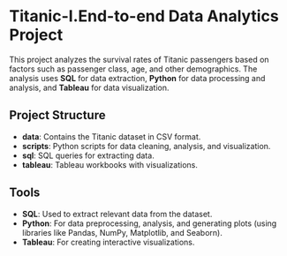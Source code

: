 # Titanic-I.End-to-end Data Analytics Project

This project analyzes the survival rates of Titanic passengers based on factors such as passenger class, age, and other demographics. The analysis uses **SQL** for data extraction, **Python** for data processing and analysis, and **Tableau** for data visualization.

## Project Structure

- **data**: Contains the Titanic dataset in CSV format.
- **scripts**: Python scripts for data cleaning, analysis, and visualization.
- **sql**: SQL queries for extracting data.
- **tableau**: Tableau workbooks with visualizations.

## Tools
- **SQL**: Used to extract relevant data from the dataset.
- **Python**: For data preprocessing, analysis, and generating plots (using libraries like Pandas, NumPy, Matplotlib, and Seaborn).
- **Tableau**: For creating interactive visualizations.
